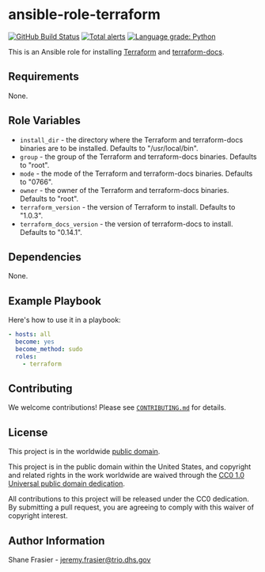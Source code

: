 # ansible-role-terraform #

[![GitHub Build Status](https://github.com/cisagov/ansible-role-terraform/workflows/build/badge.svg)](https://github.com/cisagov/ansible-role-terraform/actions)
[![Total alerts](https://img.shields.io/lgtm/alerts/g/cisagov/ansible-role-terraform.svg?logo=lgtm&logoWidth=18)](https://lgtm.com/projects/g/cisagov/ansible-role-terraform/alerts/)
[![Language grade: Python](https://img.shields.io/lgtm/grade/python/g/cisagov/ansible-role-terraform.svg?logo=lgtm&logoWidth=18)](https://lgtm.com/projects/g/cisagov/ansible-role-terraform/context:python)

This is an Ansible role for installing
[Terraform](https://www.terraform.io/) and
[terraform-docs](https://github.com/terraform-docs/terraform-docs).

## Requirements ##

None.

## Role Variables ##

- `install_dir` - the directory where the Terraform and terraform-docs
  binaries are to be installed. Defaults to "/usr/local/bin".
- `group` - the group of the Terraform and terraform-docs binaries.
  Defaults to "root".
- `mode` - the mode of the Terraform and terraform-docs binaries.
  Defaults to "0766".
- `owner` - the owner of the Terraform and terraform-docs binaries.
  Defaults to "root".
- `terraform_version` - the version of Terraform to install. Defaults
  to "1.0.3".
- `terraform_docs_version` - the version of terraform-docs to
  install. Defaults to "0.14.1".

## Dependencies ##

None.

## Example Playbook ##

Here's how to use it in a playbook:

```yaml
- hosts: all
  become: yes
  become_method: sudo
  roles:
    - terraform
```

## Contributing ##

We welcome contributions!  Please see [`CONTRIBUTING.md`](CONTRIBUTING.md) for
details.

## License ##

This project is in the worldwide [public domain](LICENSE).

This project is in the public domain within the United States, and
copyright and related rights in the work worldwide are waived through
the [CC0 1.0 Universal public domain
dedication](https://creativecommons.org/publicdomain/zero/1.0/).

All contributions to this project will be released under the CC0
dedication. By submitting a pull request, you are agreeing to comply
with this waiver of copyright interest.

## Author Information ##

Shane Frasier - <jeremy.frasier@trio.dhs.gov>
